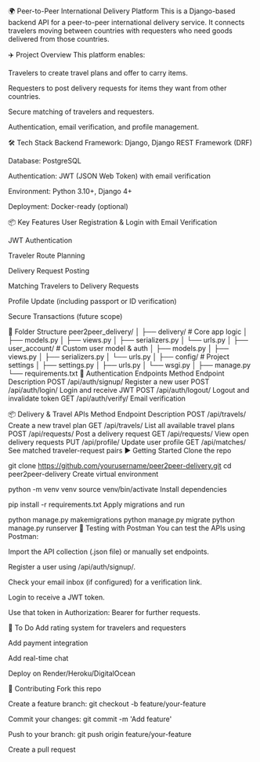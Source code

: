 🌍 Peer-to-Peer International Delivery Platform
This is a Django-based backend API for a peer-to-peer international delivery service. It connects travelers moving between countries with requesters who need goods delivered from those countries.

✈️ Project Overview
This platform enables:

Travelers to create travel plans and offer to carry items.

Requesters to post delivery requests for items they want from other countries.

Secure matching of travelers and requesters.

Authentication, email verification, and profile management.

🛠️ Tech Stack
Backend Framework: Django, Django REST Framework (DRF)

Database: PostgreSQL

Authentication: JWT (JSON Web Token) with email verification

Environment: Python 3.10+, Django 4+

Deployment: Docker-ready (optional)

📦 Key Features
User Registration & Login with Email Verification

JWT Authentication

Traveler Route Planning

Delivery Request Posting

Matching Travelers to Delivery Requests

Profile Update (including passport or ID verification)

Secure Transactions (future scope)

📁 Folder Structure
peer2peer_delivery/
│
├── delivery/               # Core app logic
│   ├── models.py
│   ├── views.py
│   ├── serializers.py
│   └── urls.py
│
├── user_account/           # Custom user model & auth
│   ├── models.py
│   ├── views.py
│   ├── serializers.py
│   └── urls.py
│
├── config/                 # Project settings
│   ├── settings.py
│   ├── urls.py
│   └── wsgi.py
│
├── manage.py
└── requirements.txt
🔐 Authentication Endpoints
Method	Endpoint	Description
POST	/api/auth/signup/	Register a new user
POST	/api/auth/login/	Login and receive JWT
POST	/api/auth/logout/	Logout and invalidate token
GET	/api/auth/verify/	Email verification

📦 Delivery & Travel APIs
Method	Endpoint	Description
POST	/api/travels/	Create a new travel plan
GET	/api/travels/	List all available travel plans
POST	/api/requests/	Post a delivery request
GET	/api/requests/	View open delivery requests
PUT	/api/profile/	Update user profile
GET	/api/matches/	See matched traveler-request pairs
▶️ Getting Started
Clone the repo

git clone https://github.com/yourusername/peer2peer-delivery.git
cd peer2peer-delivery
Create virtual environment

python -m venv venv
source venv/bin/activate
Install dependencies

pip install -r requirements.txt
Apply migrations and run

python manage.py makemigrations
python manage.py migrate
python manage.py runserver
🧪 Testing with Postman
You can test the APIs using Postman:

Import the API collection (.json file) or manually set endpoints.

Register a user using /api/auth/signup/.

Check your email inbox (if configured) for a verification link.

Login to receive a JWT token.

Use that token in Authorization: Bearer <token> for further requests.

📌 To Do
 Add rating system for travelers and requesters

 Add payment integration

 Add real-time chat

 Deploy on Render/Heroku/DigitalOcean

🤝 Contributing
Fork this repo

Create a feature branch: git checkout -b feature/your-feature

Commit your changes: git commit -m 'Add feature'

Push to your branch: git push origin feature/your-feature

Create a pull request

